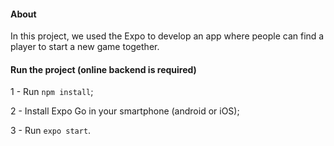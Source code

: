 #### About

In this project, we used the Expo to develop an app where people can find a player to start a new game together.


#### Run the project (online backend is required)

1 - Run `npm install`;

2 - Install Expo Go in your smartphone (android or iOS); 

3 - Run `expo start`.
